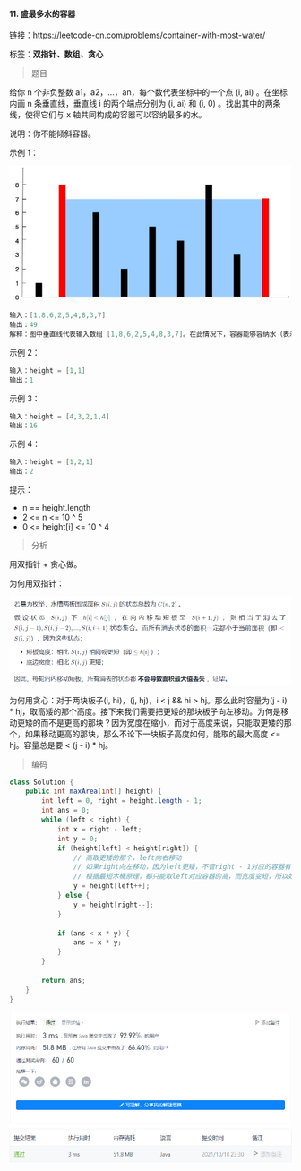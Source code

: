 #### 11. 盛最多水的容器

链接：https://leetcode-cn.com/problems/container-with-most-water/

标签：**双指针、数组、贪心**

> 题目

给你 n 个非负整数 a1，a2，...，an，每个数代表坐标中的一个点 (i, ai) 。在坐标内画 n 条垂直线，垂直线 i 的两个端点分别为 (i, ai) 和 (i, 0) 。找出其中的两条线，使得它们与 x 轴共同构成的容器可以容纳最多的水。

说明：你不能倾斜容器。

示例 1：

![img](11.盛最多水的容器.assets/question_11.jpg)

```java
输入：[1,8,6,2,5,4,8,3,7]
输出：49 
解释：图中垂直线代表输入数组 [1,8,6,2,5,4,8,3,7]。在此情况下，容器能够容纳水（表示为蓝色部分）的最大值为 49。
```

示例 2：

```java
输入：height = [1,1]
输出：1
```

示例 3：

```java
输入：height = [4,3,2,1,4]
输出：16
```

示例 4：

```java
输入：height = [1,2,1]
输出：2
```


提示：

- n == height.length
- 2 <= n <= 10 ^ 5
- 0 <= height[i] <= 10 ^ 4

> 分析

用双指针 + 贪心做。

为何用双指针：

![image-20211018233011171](11.盛最多水的容器.assets/image-20211018233011171.png)

为何用贪心：对于两块板子(i, hi)，(j, hj)，i < j && hi > hj。那么此时容量为(j - i) * hj，取高矮的那个高度。接下来我们需要把更矮的那块板子向左移动。为何是移动更矮的而不是更高的那块？因为宽度在缩小，而对于高度来说，只能取更矮的那个，如果移动更高的那块，那么不论下一块板子高度如何，能取的最大高度 <= hj。容量总是要 < (j - i) * hj。

> 编码

```java
class Solution {
    public int maxArea(int[] height) {
        int left = 0, right = height.length - 1;
        int ans = 0;
        while (left < right) {
            int x = right - left;
            int y = 0;
            if (height[left] < height[right]) {
                // 高取更矮的那个，left向右移动
                // 如果right向左移动，因为left更矮，不管right - 1对应的容器有多高
                // 根据最短木桶原理，都只能取left对应容器的高，而宽度变短，所以始终要小于right左移前的容量
                y = height[left++];
            } else {
                y = height[right--];
            }

            if (ans < x * y) {
                ans = x * y;
            }
        }

        return ans;
    }
}
```

![image-20211018233037348](11.盛最多水的容器.assets/image-20211018233037348.png)